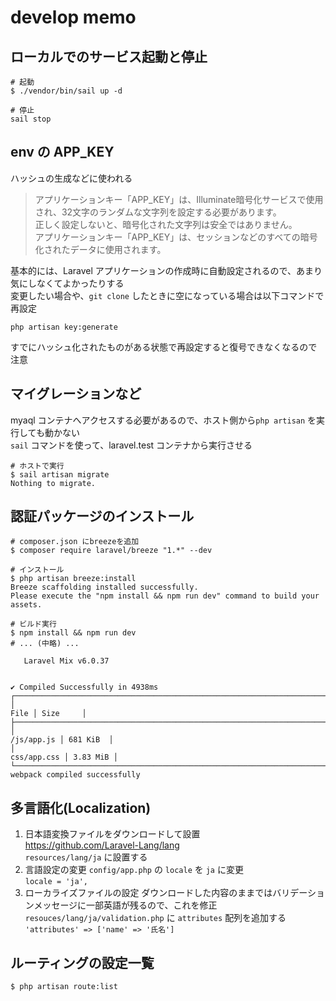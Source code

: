 # develop memo

## ローカルでのサービス起動と停止
```
# 起動
$ ./vendor/bin/sail up -d

# 停止
sail stop
```

## env の APP_KEY
ハッシュの生成などに使われる  

> アプリケーションキー「APP_KEY」は、Illuminate暗号化サービスで使用され、32文字のランダムな文字列を設定する必要があります。  
> 正しく設定しないと、暗号化された文字列は安全ではありません。  
> アプリケーションキー「APP_KEY」は、セッションなどのすべての暗号化されたデータに使用されます。  

基本的には、Laravel アプリケーションの作成時に自動設定されるので、あまり気にしなくてよかったりする  
変更したい場合や、`git clone` したときに空になっている場合は以下コマンドで再設定
```
php artisan key:generate    
```
すでにハッシュ化されたものがある状態で再設定すると復号できなくなるので注意

## マイグレーションなど
myaql コンテナへアクセスする必要があるので、ホスト側から`php artisan` を実行しても動かない  
`sail` コマンドを使って、laravel.test コンテナから実行させる
```
# ホストで実行
$ sail artisan migrate
Nothing to migrate.
```

## 認証パッケージのインストール
```
# composer.json にbreezeを追加
$ composer require laravel/breeze "1.*" --dev

# インストール
$ php artisan breeze:install
Breeze scaffolding installed successfully.
Please execute the "npm install && npm run dev" command to build your assets.

# ビルド実行
$ npm install && npm run dev
# ... (中略) ...

   Laravel Mix v6.0.37


✔ Compiled Successfully in 4938ms
┌───────────────────────────────────────────────────────────────────────────────────────────────────────────┬──────────┐
│                                                                                                      File │ Size     │
├───────────────────────────────────────────────────────────────────────────────────────────────────────────┼──────────┤
│                                                                                                /js/app.js │ 681 KiB  │
│                                                                                               css/app.css │ 3.83 MiB │
└───────────────────────────────────────────────────────────────────────────────────────────────────────────┴──────────┘
webpack compiled successfully
```

## 多言語化(Localization)
1. 日本語変換ファイルをダウンロードして設置  
    https://github.com/Laravel-Lang/lang  
    `resources/lang/ja` に設置する  
2. 言語設定の変更
    `config/app.php` の `locale` を `ja` に変更  
		```
		locale = 'ja',
		```
3. ローカライズファイルの設定
    ダウンロードした内容のままではバリデーションメッセージに一部英語が残るので、これを修正  
    `resouces/lang/ja/validation.php` に `attributes` 配列を追加する  
		```
		'attributes' => ['name' => '氏名']
		```


## ルーティングの設定一覧
```
$ php artisan route:list
```